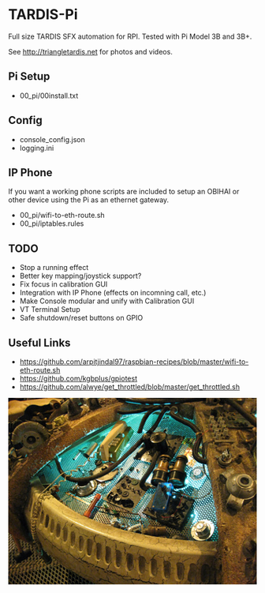 # TARDIS-Pi
Full size TARDIS SFX automation for RPI.  Tested with Pi Model 3B and 3B+.

See http://triangletardis.net for photos and videos.


Pi Setup
---
* 00_pi/00install.txt


Config
---
* console_config.json
* logging.ini


IP Phone
---
If you want a working phone scripts are included to setup an OBIHAI or other device using the Pi as an ethernet gateway.

* 00_pi/wifi-to-eth-route.sh
* 00_pi/iptables.rules  


TODO
---
* Stop a running effect
* Better key mapping/joystick support?
* Fix focus in calibration GUI
* Integration with IP Phone (effects on incomning call, etc.)
* Make Console modular and unify with Calibration GUI
* VT Terminal Setup
* Safe shutdown/reset buttons on GPIO


Useful Links
---
* https://github.com/arpitjindal97/raspbian-recipes/blob/master/wifi-to-eth-route.sh
* https://github.com/kgbplus/gpiotest
* https://github.com/alwye/get_throttled/blob/master/get_throttled.sh

![Console](image/tardis_console.jpg)
